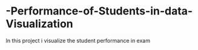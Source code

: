 # -Performance-of-Students-in-data-Visualization
In this project i visualize the student performance in exam

